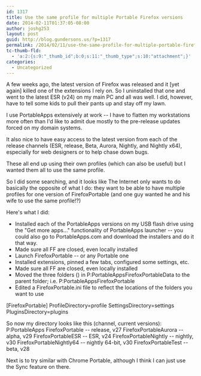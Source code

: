 ```yaml
---
id: 1317
title: Use the same profile for multiple Portable Firefox versions
date: 2014-02-11T01:37:05-08:00
author: joshg253
layout: post
guid: http://blog.gundersons.us/?p=1317
permalink: /2014/02/11/use-the-same-profile-for-multiple-portable-firefox-versions/
tc-thumb-fld:
  - 'a:2:{s:9:"_thumb_id";b:0;s:11:"_thumb_type";s:10:"attachment";}'
categories:
  - Uncategorized
---
```

A few weeks ago, the latest version of Firefox was released and it [yet again] killed one of the extensions I rely on. So I uninstalled that one and went to the latest ESR (v24) on my main PC and all was well. I did, however, have to tell some kids to pull their pants up and stay off my lawn.

I use PortableApps extensively at work -- I have to flatten my workstations more often than I'd like to admit due mostly to the pre-release updates forced on my domain systems.

It also nice to have easy access to the latest version from each of the release channels (ESR, release, Beta, Aurora, Nightly, and Nightly x64), especially for web designers or to help chase down bugs.

These all end up using their own profiles (which can also be useful) but I wanted them all to use the same profile.

So I did some searching, and it looks like The Internet only wants to do basically the opposite of what I do: they want to be able to have multiple profiles for one version of FirefoxPortable (and one guy wanted he and his wife to use the same profile!?)

Here's what I did:
* Installed each of the PortableApps versions on my USB flash drive using the "Get more apps..." functionality of PortableApps launcher -- you could also go to PortableApps.com and download the installers and do it that way.
* Made sure all FF are closed, even locally installed
* Launch FirefoxPortable -- or any Portable one
* Installed extensions, pinned a few tabs, configured some settings, etc.
* Made sure all FF are closed, even locally installed
* Moved the three folders () in P:PortableAppsFirefoxPortableData to the parent folder; i.e. P:PortableAppsFirefoxPortable
* Edited a FirefoxPortable.ini file to reflect the locations of the folders you want to use

[FirefoxPortable]
ProfileDirectory=profile
SettingsDirectory=settings
PluginsDirectory=plugins

So now my directory looks like this (channel, current versions):
P:PortableApps
FirefoxPortable -- release, v27
FirefoxPortableAurora -- alpha, v29
FirefoxPortableESR -- ESR, v24
FirefoxPortableNightly -- nightly, v30
FirefoxPortableNightly64 -- nightly 64-bit, v30
FirefoxPortableTest -- beta, v28

Next is to try similar with Chrome Portable, although I think I can just use the Sync feature on there.